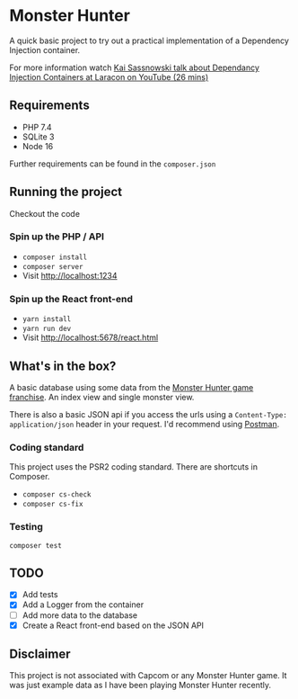 # Monster Hunter

A quick basic project to try out a practical implementation of a Dependency Injection container.

For more information watch [Kai Sassnowski talk about Dependancy Injection Containers at Laracon on YouTube (26 mins)](https://www.youtube.com/watch?v=y7EbrV4ChJs&amp;ab_channel=LaraconEU)

## Requirements
* PHP 7.4
* SQLite 3
* Node 16

Further requirements can be found in the `composer.json`

## Running the project
Checkout the code

### Spin up the PHP / API
* `composer install`
* `composer server`
* Visit [http://localhost:1234](http://localhost:1234)

### Spin up the React front-end
* `yarn install`
* `yarn run dev`
* Visit [http://localhost:5678/react.html](http://localhost:5678/react.html)

## What's in the box?
A basic database using some data from the [Monster Hunter game franchise](http://www.capcom-europe.com/). An index 
view and single monster view.

There is also a basic JSON api if you access the urls using a `Content-Type: application/json` header in your 
request. I'd recommend using [Postman](https://www.postman.com/downloads/).

### Coding standard
This project uses the PSR2 coding standard. There are shortcuts in Composer.

* `composer cs-check`
* `composer cs-fix`

### Testing
`composer test`

## TODO
 - [x] Add tests
 - [x] Add a Logger from the container
 - [ ] Add more data to the database
 - [x] Create a React front-end based on the JSON API

## Disclaimer
This project is not associated with Capcom or any Monster Hunter game. It was just example data as I have been 
playing Monster Hunter recently.
